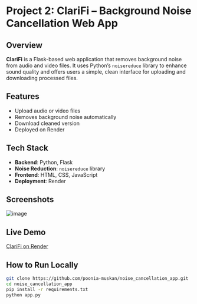 # Project 2: ClariFi – Background Noise Cancellation Web App

## Overview
**ClariFi** is a Flask-based web application that removes background noise from audio and video files. It uses Python’s `noisereduce` library to enhance sound quality and offers users a simple, clean interface for uploading and downloading processed files.

## Features
- Upload audio or video files
- Removes background noise automatically
- Download cleaned version
- Deployed on Render
## Tech Stack
- **Backend**: Python, Flask
- **Noise Reduction**: `noisereduce` library
- **Frontend**: HTML, CSS, JavaScript
- **Deployment**: Render

## Screenshots
![image](https://github.com/user-attachments/assets/855cb795-6ccc-4cb1-b4de-80d0f98938c5)


## Live Demo
[ClariFi on Render](https://noise-cancellation-app.onrender.com)

## How to Run Locally
```bash
git clone https://github.com/poonia-muskan/noise_cancellation_app.git
cd noise_cancellation_app
pip install -r requirements.txt
python app.py
